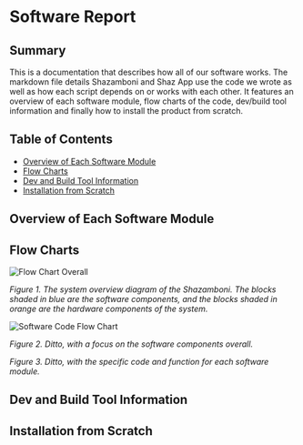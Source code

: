 # Software Report

## Summary

This is a documentation that describes how all of our software works. The markdown file details Shazamboni and Shaz App use the code we wrote as well as how each script depends on or works with each other. It features an overview of each software module, flow charts of the code, dev/build tool information and finally how to install the product from scratch.

## Table of Contents

* [Overview of Each Software Module](#overview-of-each-software-module)
* [Flow Charts](#flow-charts)
* [Dev and Build Tool Information](#dev-and-build-tool-information)
* [Installation from Scratch](#installation-from-scratch)

## Overview of Each Software Module

## Flow Charts

![Flow Chart Overall](https://user-images.githubusercontent.com/82286857/164093113-8d1a074c-5aae-4c8b-a3e5-bc18404d124a.png)

*Figure 1. The system overview diagram of the Shazamboni. The blocks shaded in blue are the software components, and the blocks shaded in orange are the hardware components of the system.*

![Software Code Flow Chart](https://user-images.githubusercontent.com/82286857/164104425-c25d3983-e299-4cae-867a-6f9f93b6b236.jpeg)

*Figure 2. Ditto, with a focus on the software components overall.*

*Figure 3. Ditto, with the specific code and function for each software module.*

## Dev and Build Tool Information

## Installation from Scratch
